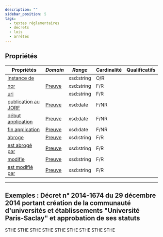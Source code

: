 ```yaml
---
description: ""
sidebar_position: 5
tags:
  - textes réglementaires
  - décrets
  - lois
  - arrêtés
---
```

## Propriétés

| **Propriétés**                                                            | ***Domain***                                                         | ***Range***     | **Cardinalité**                | **Qualificatifs**                                                                                                                                                                  |
| ------------------------------------------------------------------------- | -------------------------------------------------------------------- | --------------- | ------------------------------ | ---------------------------------------------------------------------------------------------------------------------------------------------------------------------------------- |
| [instance de](/Ontologie/Propriétés/instance%20de)                                 |    | xsd:string      | O/R                            |  |
| [nor](/Ontologie/Propriétés/nor)                                 | [Preuve](/Ontologie/Classes/Preuve)    | xsd:string      | F/R                            |  |
| [uri](/Ontologie/Propriétés/uri)           |   | xsd:string  | F/R                           |                                                                                                                                                                                    |
| [publication au JORF](/Ontologie/Propriétés/publication%20au%20JORF)       | [Preuve](/Ontologie/Classes/Preuve)    | xsd:date      | F/NR                           |                                                                                                                                                                                    |
| [début application](/Ontologie/Propriétés/idébut%20application)       | [Preuve](/Ontologie/Classes/Preuve)    | xsd:date      | F/NR                           |                                                                                                                                                                                    |
| [fin application](/Ontologie/Propriétés/fin%20application)     | [Preuve](/Ontologie/Classes/Preuve)    | xsd:date    | F/NR                           |                                                                                                                                                                                    |
| [abroge](/Ontologie/Propriétés/abroge)   | [Preuve](/Ontologie/Classes/Preuve)    | xsd:string      | F/R                           |                                                                                                                                                                                    |
| [est abrogé par](/Ontologie/Propriétés/est%20abrogé%20par)       | [Preuve](/Ontologie/Classes/Preuve)    | xsd:string      | F/R |                                                                                                                                                                                    |
| [modifie](/Ontologie/Propriétés/modifie)       | [Preuve](/Ontologie/Classes/Preuve)    | xsd:string      | F/R                           |                                                                                                                                                                                    |
| [est modifié par](/Ontologie/Propriétés/est%20modifié%20par) | [Preuve](/Ontologie/Classes/Preuve)    | xsd:string      | F/R                          |                                                                                                                                                                                             |

---
## Exemples : Décret n° 2014-1674 du 29 décembre 2014 portant création de la communauté d'universités et établissements "Université Paris-Saclay" et approbation de ses statuts

<Claim property="instance de">
    <Statement value="Décret">
        <References>
            <Reference>
                <ReferenceElement property="source">STHE</ReferenceElement>
            </Reference>
        </References>
    </Statement>
</Claim>

<Claim property="nor">
    <Statement value="MENS1425099D">
        <References>
            <Reference>
                <ReferenceElement property="source">STHE</ReferenceElement>
            </Reference>
        </References>
    </Statement>
</Claim>

<Claim property="uri">
    <Statement value="(https://www.legifrance.gouv.fr/loda/id/JORFTEXT000030001707)">
        <References>
            <Reference>
                <ReferenceElement property="source">STHE</ReferenceElement>
            </Reference>
        </References>
    </Statement>
</Claim>

<Claim property="publication au JORF">
    <Statement value="2014-12-31">
        <References>
            <Reference>
                <ReferenceElement property="source">STHE</ReferenceElement>
            </Reference>
        </References>
    </Statement>
</Claim>

<Claim property="début application">
    <Statement value="2015-01-01">
        <References>
            <Reference>
                <ReferenceElement property="source">STHE</ReferenceElement>
            </Reference>
        </References>
    </Statement>
</Claim>

<Claim property="fin application">
    <Statement value="2019-12-31">
        <References>
            <Reference>
                <ReferenceElement property="source">STHE</ReferenceElement>
            </Reference>
        </References>
    </Statement>
</Claim>

<Claim property="abroge">
    <Statement value="Décret n° 2007-379 du 21 mars 2007 portant création de l'établissement public de coopération scientifique UniverSud Paris">
        <References>
            <Reference>
                <ReferenceElement property="source">STHE</ReferenceElement>
            </Reference>
        </References>
    </Statement>
</Claim>

<Claim property="est abrogé par">
    <Statement value="Décret n° 2019-1131 du 5 novembre 2019 portant création de l'université Paris-Saclay et approbation de ses statuts">
        <References>
            <Reference>
                <ReferenceElement property="source">STHE</ReferenceElement>
            </Reference>
        </References>
    </Statement>
</Claim>

<Claim property="est modifié par">
    <Statement value="Décret n° 2019-561 du 6 juin 2019 modifiant le décret n° 2014-1674 du 29 décembre 2014 modifié portant approbation des statuts de la communauté d'universités et établissements « Université Paris-Saclay »">
        <References>
            <Reference>
                <ReferenceElement property="source">STHE</ReferenceElement>
            </Reference>
        </References>
    </Statement>
</Claim>


